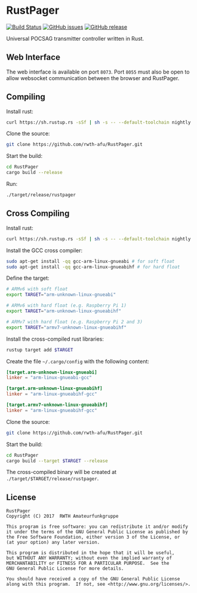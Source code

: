 # RustPager

[![Build Status](https://img.shields.io/travis/rwth-afu/RustPager.svg?style=flat)](https://travis-ci.org/rwth-afu/RustPager)
[![GitHub issues](https://img.shields.io/github/issues/rwth-afu/RustPager.svg?style=flat)](https://github.com/rwth-afu/RustPager/issues)
[![GitHub release](https://img.shields.io/github/release/rwth-afu/RustPager.svg?style=flat)](https://github.com/rwth-afu/RustPager/releases)

Universal POCSAG transmitter controller written in Rust.

## Web Interface
The web interface is available on port `8073`. Port `8055` must also be
open to allow websocket communication between the browser and RustPager.

## Compiling
Install rust:

```bash
curl https://sh.rustup.rs -sSf | sh -s -- --default-toolchain nightly
```

Clone the source:

```bash
git clone https://github.com/rwth-afu/RustPager.git
```

Start the build:

```bash
cd RustPager
cargo build --release
```

Run:

```bash
./target/release/rustpager
```

## Cross Compiling

Install rust:

```bash
curl https://sh.rustup.rs -sSf | sh -s -- --default-toolchain nightly
```

Install the GCC cross compiler:

```bash
sudo apt-get install -qq gcc-arm-linux-gnueabi # for soft float
sudo apt-get install -qq gcc-arm-linux-gnueabihf # for hard float
```

Define the target:

```bash
# ARMv6 with soft float
export TARGET="arm-unknown-linux-gnueabi"

# ARMv6 with hard float (e.g. Raspberry Pi 1)
export TARGET="arm-unknown-linux-gnueabihf"

# ARMv7 with hard float (e.g. Raspberry Pi 2 and 3)
export TARGET="armv7-unknown-linux-gnueabihf"
```

Install the cross-compiled rust libraries:

```bash
rustup target add $TARGET
```

Create the file `~/.cargo/config` with the following content:

```toml
[target.arm-unknown-linux-gnueabi]
linker = "arm-linux-gnueabi-gcc"

[target.arm-unknown-linux-gnueabihf]
linker = "arm-linux-gnueabihf-gcc"

[target.armv7-unknown-linux-gnueabihf]
linker = "arm-linux-gnueabihf-gcc"
```

Clone the source:

```bash
git clone https://github.com/rwth-afu/RustPager.git
```

Start the build:

```bash
cd RustPager
cargo build --target $TARGET --release 
```

The cross-compiled binary will be created at `./target/$TARGET/release/rustpager`.

## License

    RustPager
    Copyright (C) 2017  RWTH Amateurfunkgruppe

    This program is free software: you can redistribute it and/or modify
    it under the terms of the GNU General Public License as published by
    the Free Software Foundation, either version 3 of the License, or
    (at your option) any later version.

    This program is distributed in the hope that it will be useful,
    but WITHOUT ANY WARRANTY; without even the implied warranty of
    MERCHANTABILITY or FITNESS FOR A PARTICULAR PURPOSE.  See the
    GNU General Public License for more details.

    You should have received a copy of the GNU General Public License
    along with this program.  If not, see <http://www.gnu.org/licenses/>.
